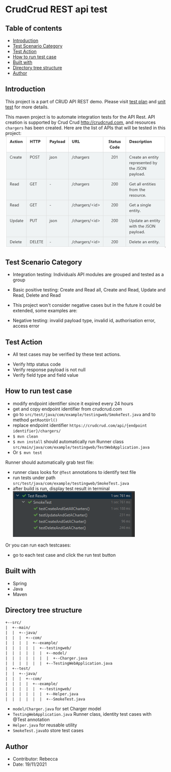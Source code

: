 # CrudCrud REST api test

## Table of contents
* [Introduction](#introduction)
* [Test Scenario Category](#test-scenario-category)
* [Test Action](#test-action)
* [How to run test case](#how-to-run-test-case)
* [Built with](#built-with)
* [Directory tree structure](#directory-tree-structure)
* [Author](#author)

## Introduction
This project is a part of CRUD API REST demo. Please visit [test plan](https://github.com/Rebe001/CrudCrudUnitTestPostman) and [unit test](https://github.com/Rebe001/CrudCrudUnitTestPostman) for more details.

This maven project is to automate integration tests for the API Rest. API creation is supported by Crud Crud http://crudcrud.com, and resources `chargers` has been created.
Here are the list of APIs that will be tested in this project:
![Crud.png](Crud.png)

## Test Scenario Category

* Integration testing: Individuals API modules are grouped and tested as a group
* Basic positive testing: Create and Read all, Create and Read, Update and Read, Delete and Read

* This project won't consider negative cases but in the future it could be extended, some examples are:
- Negative testing: invalid payload type, invalid id, authorisation error, access error

## Test Action

* All test cases may be verified by these test actions. 
- Verify http status code
- Verify response payload is not null
- Verify field type and field value

## How to run test case
* modify endpoint identifier since it expired every 24 hours
* get and copy endpoint identifier from crudcrud.com
* go to `src/test/java/com/example/testingweb/SmokeTest.java` and to method `getRootUrl()`
* replace endpoint identifier `https://crudcrud.com/api/{endpoint identifier}/chargers/`
* `$ mvn clean`
* `$ mvn install` should automatically run Runner class `src/main/java/com/example/testingweb/TestWebApplication.java`
* Or `$ mvn test` 

Runner should automatically grab test file:
* runner class looks for `@Test` annotations to identify test file
* run tests under path `src/test/java/com/example/testingweb/SmokeTest.java`
* after build is run, display test result in terminal
![img.png](img.png)

Or you can run each testcases:
* go to each test case and click the run test button
   
## Built with
* Spring 
* Java 
* Maven

## Directory tree structure
```
+--src/
|  +--main/
|  |  +--java/
|  |  |  +--com/
|  |  |  |  +--example/
|  |  |  |  |  +--testingweb/
|  |  |  |  |  |  +--model/
|  |  |  |  |  |  |  +--Charger.java
|  |  |  |  |  |  +--TestingWebApplication.java
|  +--test/
|  |  +--java/
|  |  |  +--com/
|  |  |  |  +--example/
|  |  |  |  |  +--testingweb/
|  |  |  |  |  |  +--Helper.java
|  |  |  |  |  |  +--SmokeTest.java
``` 

* `model/Charger.java` for set Charger model
* `TestingWebApplication.java` Runner class, identity test cases with @Test annotation
* `Helper.java` for reusable utility
* `SmokeTest.java`to store test cases

## Author
* Contributor: Rebecca
* Date: 19/11/2021
